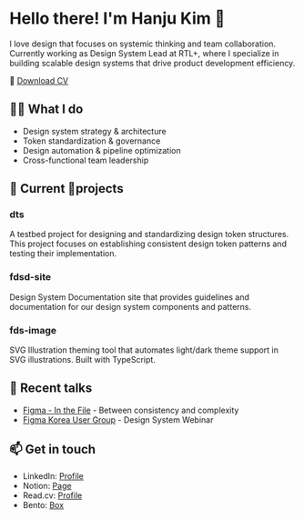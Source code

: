 # Hello there! I'm Hanju Kim 👋

I love design that focuses on systemic thinking and team collaboration. Currently working as Design System Lead at RTL+, where I specialize in building scalable design systems that drive product development efficiency.


📄 [Download CV](https://raw.githubusercontent.com/haaanju/personal/main/release/Hanjukim_CV.pdf)


## 👨‍💻 What I do
- Design system strategy & architecture
- Token standardization & governance
- Design automation & pipeline optimization
- Cross-functional team leadership

## 🚀 Current projects


### dts
A testbed project for designing and standardizing design token structures. This project focuses on establishing consistent design token patterns and testing their implementation.

### fdsd-site
Design System Documentation site that provides guidelines and documentation for our design system components and patterns.

### fds-image
SVG Illustration theming tool that automates light/dark theme support in SVG illustrations. Built with TypeScript.



## 🎤 Recent talks
- [Figma - In the File](https://youtu.be/QGWD6EhhKYE?si=bSF5LEg3P1Abst6x&t=1390) - Between consistency and complexity
- [Figma Korea User Group](https://vimeo.com/985542812) - Design System Webinar


## 📫 Get in touch
- LinkedIn: [Profile](https://www.linkedin.com/in/hanjukim)
- Notion: [Page](https://hanju.notion.site/portfolio)
- Read.cv: [Profile](https://read.cv/hanju.kim)
- Bento: [Box](https://bento.me/hanjuuu)
